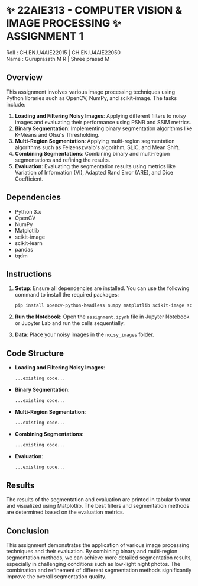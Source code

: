 # ✨ 22AIE313 - COMPUTER VISION & IMAGE PROCESSING ✨ ASSIGNMENT 1
  
Roll : CH.EN.U4AIE22015 | CH.EN.U4AIE22050  
Name : Guruprasath M R  | Shree prasad M

## Overview

This assignment involves various image processing techniques using Python libraries such as OpenCV, NumPy, and scikit-image. The tasks include:

1. **Loading and Filtering Noisy Images**: Applying different filters to noisy images and evaluating their performance using PSNR and SSIM metrics.
2. **Binary Segmentation**: Implementing binary segmentation algorithms like K-Means and Otsu's Thresholding.
3. **Multi-Region Segmentation**: Applying multi-region segmentation algorithms such as Felzenszwalb's algorithm, SLIC, and Mean Shift.
4. **Combining Segmentations**: Combining binary and multi-region segmentations and refining the results.
5. **Evaluation**: Evaluating the segmentation results using metrics like Variation of Information (VI), Adapted Rand Error (ARE), and Dice Coefficient.

## Dependencies

- Python 3.x
- OpenCV
- NumPy
- Matplotlib
- scikit-image
- scikit-learn
- pandas
- tqdm

## Instructions

1. **Setup**: Ensure all dependencies are installed. You can use the following command to install the required packages:
    ```bash
    pip install opencv-python-headless numpy matplotlib scikit-image scikit-learn pandas tqdm
    ```

2. **Run the Notebook**: Open the `assignment.ipynb` file in Jupyter Notebook or Jupyter Lab and run the cells sequentially.

3. **Data**: Place your noisy images in the `noisy_images` folder.

## Code Structure

- **Loading and Filtering Noisy Images**:
    ```python
    ...existing code...
    ```

- **Binary Segmentation**:
    ```python
    ...existing code...
    ```

- **Multi-Region Segmentation**:
    ```python
    ...existing code...
    ```

- **Combining Segmentations**:
    ```python
    ...existing code...
    ```

- **Evaluation**:
    ```python
    ...existing code...
    ```

## Results

The results of the segmentation and evaluation are printed in tabular format and visualized using Matplotlib. The best filters and segmentation methods are determined based on the evaluation metrics.

## Conclusion

This assignment demonstrates the application of various image processing techniques and their evaluation. By combining binary and multi-region segmentation methods, we can achieve more detailed segmentation results, especially in challenging conditions such as low-light night photos. The combination and refinement of different segmentation methods significantly improve the overall segmentation quality.
